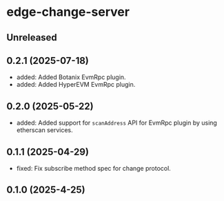 # edge-change-server

## Unreleased

## 0.2.1 (2025-07-18)

- added: Added Botanix EvmRpc plugin.
- added: Added HyperEVM EvmRpc plugin.

## 0.2.0 (2025-05-22)

- added: Added support for `scanAddress` API for EvmRpc plugin by using etherscan services.

## 0.1.1 (2025-04-29)

- fixed: Fix subscribe method spec for change protocol.

## 0.1.0 (2025-4-25)
